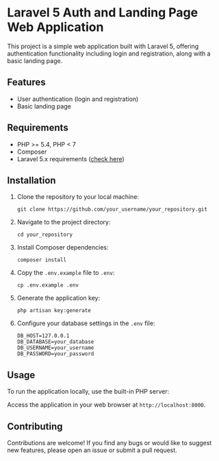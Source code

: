 # Laravel 5 Auth and Landing Page Web Application

This project is a simple web application built with Laravel 5, offering authentication functionality including login and registration, along with a basic landing page.

## Features

- User authentication (login and registration)
- Basic landing page

## Requirements

- PHP >= 5.4, PHP < 7
- Composer
- Laravel 5.x requirements ([check here](https://laravel.com/docs/5.0#server-requirements))

## Installation

1. Clone the repository to your local machine:

   ```
   git clone https://github.com/your_username/your_repository.git
   ```

2. Navigate to the project directory:

   ```
   cd your_repository
   ```

3. Install Composer dependencies:

   ```
   composer install
   ```

4. Copy the `.env.example` file to `.env`:

   ```
   cp .env.example .env
   ```

5. Generate the application key:

   ```
   php artisan key:generate
   ```

6. Configure your database settings in the `.env` file:

   ```
   DB_HOST=127.0.0.1
   DB_DATABASE=your_database
   DB_USERNAME=your_username
   DB_PASSWORD=your_password
   ```

## Usage

To run the application locally, use the built-in PHP server:

Access the application in your web browser at `http://localhost:8000`.

## Contributing

Contributions are welcome! If you find any bugs or would like to suggest new features, please open an issue or submit a pull request.
